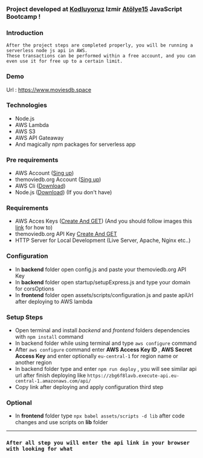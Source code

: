 ### Project developed at <a href="https://github.com/Kodluyoruz">Kodluyoruz</a> Izmir <a href="https://github.com/atolye15">Atölye15</a> JavaScript Bootcamp !
 
### Introduction

```
After the project steps are completed properly, you will be running a serverless node js api in AWS. 
These transactions can be performed within a free account, and you can even use it for free up to a certain limit.
```

### Demo

Url : https://www.moviesdb.space

### Technologies

- Node.js
- AWS Lambda
- AWS S3
- AWS API Gateaway
- And magically npm packages for serverless app

### Pre requirements

- AWS Account (<a href="https://aws.amazon.com/resources/create-account/">Sing up</a>)
- themoviedb.org Account (<a href="https://www.themoviedb.org/signup/">Sing up</a>)  
- AWS Cli (<a href="https://docs.aws.amazon.com/cli/latest/userguide/install-cliv2.html">Download</a>)
- Node.js (<a href="https://nodejs.org/en/download/">Download</a>) (If you don't have)

### Requirements

- AWS Acces Keys (<a href="https://console.aws.amazon.com/iam/home#/security_credentials">Create And GET</a>) (And you should follow images this <a href="https://dinamikfikir.com/content/aws-access-key-nasil-olusturulur">link</a> for how to)
- themoviedb.org API Key <a href="https://www.themoviedb.org/settings/api/">Create And GET</a>
- HTTP Server for Local Development (Live Server, Apache, Nginx etc..)

### Configuration

- In **backend** folder open config.js and paste your themoviedb.org API Key
- In **backend** folder open startup/setupExpress.js and type your domain for corsOptions
- In **frontend** folder open assets/scripts/configuration.js and paste apiUrl after deploying to AWS lambda  

### Setup Steps

- Open terminal and install _backend_ and _frontend_ folders dependencies with ``npm install`` command
- In backend folder while using terminal and type ``aws configure`` command
- After ``aws configure`` command enter **AWS Access Key ID** , **AWS Secret Access Key** and enter optionally ``eu-central-1`` for region name or another region
- In backend folder type and enter ``npm run deploy`` , you will see similar api url after finish deploying like ``https://zbg6f8lavb.execute-api.eu-central-1.amazonaws.com/api/``
- Copy link after deploying and apply configuration third step

### Optional

- In **frontend** folder type ``npx babel assets/scripts -d lib`` after code changes and use scripts on **lib** folder

---
### `After all step you will enter the api link in your browser with looking for what`